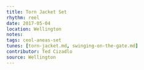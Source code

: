 ```yaml
---
title: Torn Jacket Set
rhythm: reel
date: 2017-05-04
location: Wellington
notes:
tags: ceol-aneas-set
tunes: [torn-jacket.md, swinging-on-the-gate.md]
contributor: Ted Cizadlo
source: Wellington
---
```

